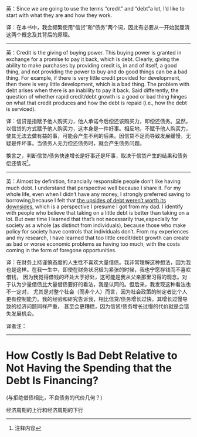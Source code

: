 英：Since we are going to use the terms “credit” and “debt”a lot, I’d like to start with what they are and how they work.

译：在本书中，我会频繁使用“信贷”和“债务”两个词，因此有必要从一开始就厘清这两个概念及其背后的原理。

---

英：Credit is the giving of buying power. This buying power is granted in exchange for a promise to pay it back, which is
debt. Clearly, giving the ability to make purchases by providing credit is, in and of itself, a good thing, and not
providing the power to buy and do good things can be a bad thing. For example, if there is very little credit provided
for development, then there is very little development, which is a bad thing. The problem with debt arises when there is
an inability to pay it back. Said differently, the question of whether rapid credit/debt growth is a good or bad thing
hinges on what that credit produces and how the debt is repaid (i.e., how the debt is serviced).

译：信贷是指赋予他人购买力，他人承诺今后偿还该购买力，即偿还债务。显然，以信贷的方式赋予他人购买力，这本身是一件好事。相反地，不赋予他人购买力，
使其无法去做有益的事，可能会产生不利的后果。因信贷不足而导致发展缓慢，无疑是件坏事。当债务人无力偿还债务时，就会产生债务问题。

换言之，判断信贷/债务快速增长是好事还是坏事，取决于信贷产生的结果和债务偿还情况[^1]。
[^1]:注释内容
---
英：Almost by definition, financially responsible people don’t like having much debt. I understand that perspective well
because I share it. For my whole life, even when I didn’t have any money, I strongly preferred saving to
borrowing,because I felt that <a href="#auchor_id">the upsides of debt weren’t worth its downsides</a>, which is a perspective I presume
I got
from my dad. I identify with people who believe that taking on a little debt is better than taking on a lot. But over
time I learned that that’s not necessarily true,especially for society as a whole (as distinct from individuals),
because those who make policy for society have controls that individuals don’t. From my experiences and my research, I
have learned that too little credit/debt growth can create as bad or worse economic problems as having too much, with
the costs coming in the form of foregone opportunities.

译：在财务上持谨慎态度的人生性不喜欢大量借债。我非常理解这种想法，因为我也是这样。在我一生中，即使在财务状况极为紧张的时候，我也宁愿存钱而不喜欢借钱，
因为我觉得借钱的坏处大于好处，这可能是我从父亲那里习得的观念。对于认为少量借债比大量借债要好的看法，我是认同的。但后来，我发现这种看法也不一定对，
尤其是对整个社会（而非个人）而言，因为社会政策的制定者比个人更有控制能力。我的经验和研究告诉我，相比信贷/债务增长过快，其增长过慢导致的经济问题同样严重，
甚至会更糟糕，因为信贷/债务增长过慢的代价就是会错失发展机会。

译者注：



---

# How Costly Is Bad Debt Relative to Not Having the Spending that the Debt Is Financing?


(与拒绝借债相比，不良债务的代价几何？)

<p id="auchor_id">经济周期的上行和经济周期的下行</p>